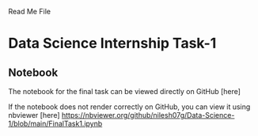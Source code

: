 
Read Me File

# Data Science Internship Task-1

## Notebook

The notebook for the final task can be viewed directly on GitHub [here]


If the notebook does not render correctly on GitHub, you can view it using nbviewer [here]
https://nbviewer.org/github/nilesh07g/Data-Science-1/blob/main/FinalTask1.ipynb

